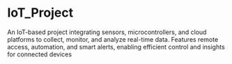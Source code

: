 # IoT_Project
An IoT-based project integrating sensors, microcontrollers, and cloud platforms to collect, monitor, and analyze real-time data. Features remote access, automation, and smart alerts, enabling efficient control and insights for connected devices
